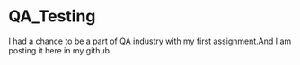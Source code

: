 # QA_Testing
I had a chance to be a part of QA industry with my first assignment.And I am posting it here in my github.
